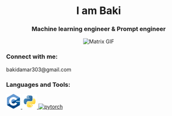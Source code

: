 <h1 align="center">I am Baki</h1>
<h3 align="center">Machine learning engineer & Prompt engineer</h3>
<p align="center">
  <img src="https://media.giphy.com/media/QS0KOjNRG0tfG/giphy.gif" alt="Matrix GIF" width="900"/>
</p><h3 align="left">Connect with me:</h3>
<p>bakidamar303@gmail.com</p>
                                  
<p align="left">
</p>

<h3 align="left">Languages and Tools:</h3>
<p align="left"> <a href="https://www.w3schools.com/cpp/" target="_blank" rel="noreferrer"> <img src="https://raw.githubusercontent.com/devicons/devicon/master/icons/cplusplus/cplusplus-original.svg" alt="cplusplus" width="40" height="40"/> </a> <a href="https://www.python.org" target="_blank" rel="noreferrer"> <img src="https://raw.githubusercontent.com/devicons/devicon/master/icons/python/python-original.svg" alt="python" width="40" height="40"/> </a> <a href="https://pytorch.org/" target="_blank" rel="noreferrer"> <img src="https://www.vectorlogo.zone/logos/pytorch/pytorch-icon.svg" alt="pytorch" width="40" height="40"/> </a> </p>
